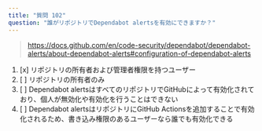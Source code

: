 ```yaml
---
title: "質問 102"
question: "誰がリポジトリでDependabot alertsを有効にできますか？"
---
```


> https://docs.github.com/en/code-security/dependabot/dependabot-alerts/about-dependabot-alerts#configuration-of-dependabot-alerts
1. [x] リポジトリの所有者および管理者権限を持つユーザー
1. [ ] リポジトリの所有者のみ
1. [ ] Dependabot alertsはすべてのリポジトリでGitHubによって有効化されており、個人が無効化や有効化を行うことはできない
1. [ ] Dependabot alertsはリポジトリにGitHub Actionsを追加することで有効化されるため、書き込み権限のあるユーザーなら誰でも有効化できる
